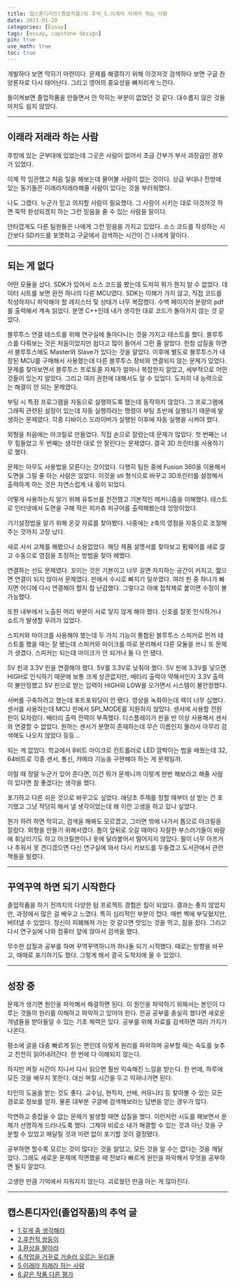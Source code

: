 ```yaml
---
title: 캡스톤디자인(졸업작품)의 추억_5.이래라 저래라 하는 사람
date: 2021-01-20 
categories: [Essay]
tags: [essay, capstone design]
pin: true
use_math: true
toc: true
---
```


개발하다 보면 막히기 마련이다. 문제를 해결하기 위해 이것저것 검색하다 보면 구글 찬양론자로 다시 태어난다. 그리고 영어의 중요성을 뼈저리게 느낀다.  
  
돌이켜보면 졸업작품을 만들면서 안 막히는 부분이 없었던 것 같다. 대수롭지 않은 것들마저도 쉽지 않았다.  

***

## __이래라 저래라 하는 사람__

후방에 있는 군부대에 있었는데 그곳은 사람이 없어서 초급 간부가 부서 과장급인 경우가 있었다.  
  
이제 막 임관했고 처음 일을 해보는데 물어볼 사람이 없는 것이다. 상급 부대나 전방에 있는 동기들은 이래라저래라해줄 사람이 있다는 것을 부러워했다.  
  
나도 그랬다. 누군가 믿고 의지할 사람이 필요했다. 그 사람이 시키는 대로 이것저것 하면 뚝딱 완성되겠지 하는 그런 믿음을 줄 수 있는 사람을 말이다.  
  
안타깝게도 다른 팀원들은 나에게 그런 믿음을 가지고 있었다. 소스 코드를 작성하는 시간보다 SD카드를 포맷하고 구글에서 검색하는 시간이 긴 나에게 말이다.  

***

## __되는 게 없다__

어떤 모듈을 샀다. SDK가 있어서 소스 코드를 봤는데 도저히 뭐가 뭔지 알 수 없었다. 데이터 시트를 보면 완전 하나의 다른 MCU였다. SDK는 이해가 가지 않고, 직접 코드를 작성하자니 파악해야 할 레지스터 및 상태가 너무 복잡했다. 수백 페이지의 분량의 pdf를 출력해서 계속 읽었다. 분명 C++인데 내가 생각한 대로 코드가 돌아가지 않는 것 같았다.  
  
블루투스 연결 테스트를 위해 연구실에 돌아다니는 것을 가지고 테스트를 했다. 블루투스를 다뤄보는 것은 처음이었지만 쉽다고 많이 들어서 그런 줄 알았다. 한참 삽질을 하면서 블루투스에도 Master와 Slave가 있다는 것을 알았다. 이후에 별도로 블루투스가 내장된 MCU를 구매해서 사용했는데 다른 블루투스 장비와 연결되지 않는 문제가 있었다. 문제를 찾아보면서 블루투스 프로토콜 자체가 얼마나 복잡한지 알았고, 세부적으로 어떤 것들이 있는지 알았다. 그리고 여러 권한에 대해서도 알 수 있었다. 도저히 내 능력으로는 해결이 안 되는 문제였다.  
  
부팅 시 특정 프로그램을 자동으로 실행하도록 했는데 동작하지 않았다. 그 프로그램에 그래픽 관련된 설정이 있는데 자동 실행하라는 명령이 부팅 초반에 실행되기 때문에 발생하는 문제였다. 각종 디바이스 드라이버가 실행된 이후에 자동 실행을 시켜야 했다.  
  
외형을 처음에는 아크릴로 만들었다. 직접 손으로 잘랐는데 문제가 많았다. 첫 번째는 너무 힘들었고 두 번째는 생각한 대로 안 잘린다는 문제였다. 결국 3D 프린터를 사용하기로 했다.  
  
문제는 아무도 사용법을 모른다는 것이었다. 다행히 팀원 중에 Fusion 360을 이용해서 도면을 그릴 줄 아는 사람은 있었다. 이것을 stl 형식으로 바꾸고 3D프린터를 설정해서 출력하게 하는 것은 자연스럽게 내 몫이 되었다.  
  
어떻게 사용하는지 알기 위해 유튜브를 전전했고 기본적인 메커니즘을 이해했다. 테스트로 인터넷에서 도면을 구해 작은 피카츄 피규어를 출력해봤는데 엉망이었다.  
  
기기설정법을 알기 위해 온갖 자료를 찾아봤다. 나중에는 z축의 영점을 자동으로 조절해주는 것까지 고장 났다.  
  
새로 사서 교체를 해봤으나 소용없었다. 해당 제품 설명서를 찾아보고 펌웨어를 새로 깔고 수동으로 영점을 조정하는 방법을 찾아 헤멨다.  
  
연결하는 선도 문제였다. 꼬이는 것은 기본이고 너무 길면 차지하는 공간이 커지고, 짧으면 연결이 되지 않아서 문제였다. 핀에서 수시로 빠지기 일쑤였다. 여러 핀 중 하나가 빠지면 어디에 다시 연결해야 할지 참 난감했다. 그렇다고 아예 접착제로 붙이면 수정이 불가능했다.  
  
또한 내부에서 노출된 머리 부분이 서로 닿지 않게 해야 했다. 신호를 잘못 인식하거나 쇼트가 발생할 우려가 있었다.  
  
스피커와 마이크를 사용해야 했는데 두 가지 기능이 통합된 블루투스 스피커로 먼저 테스트를 했을 때는 잘 됐는데 스피커와 마이크를 따로 분리해서 다른 모듈을 쓰니 또 문제가 생겼다. 스피커는 되는데 마이크가 안 되거나 둘 다 안 됐다.  
  
5V 핀과 3.3V 핀을 연결해야 했다. 5V를 3.3V로 낮춰야 했다. 5V 핀에 3.3V를 넣으면 HIGH로 인식하기 때문에 보통 크게 상관없지만, 배터리 출력이 약해서인지 3.3V 출력이 불안정했고 5V 핀으로 받는 입력이 HIGH와 LOW를 오가면서 시스템이 불안정했다.  
  
서버를 구축하려고 했는데 포트포워딩이 안 됐다. 영상을 녹화하는데 렉이 너무 심했다. 센서를 사용하는데 MCU 핀에서 SPI_MODE를 지원하지 않았다. 센서에 사용할 전원 핀이 모자랐다. 배터리 출력 전력이 부족했다. 디스플레이가 핀을 반 이상 사용해서 센서와 연결할 수 없었다. 원하는 센서가 분명히 존재하는데 무슨 이름인지 몰라서 아무리 검색해도 나오지 않았다 등등…  
  
되는 게 없었다. 학교에서 8비트 마이크로 컨트롤러로 LED 깜박이는 법을 배웠는데 32, 64비트로 각종 센서, 통신, 카메라 기능을 구현해야 하는 게 문제일까.  
  
이럴 때 정말 누군가 있어 준다면, 이건 뭐가 문제니까 이렇게 한번 해보라고 해줄 사람이 있다면 참 좋겠다는 생각을 했다.  
  
포기하고 다른 쉬운 것으로 바꾸고도 싶었다. 애당초 주제를 정할 때부터 상 받는 건 포기했고 그냥 적당히 해서 낼 생각이었는데 왜 이런 고생을 하고 있나 싶었다.  
  
뭔가 하려 하면 막히고, 검색을 해봐도 모르겠고, 그러면 밖에 나가서 톱으로 아크릴을 잘랐다. 외형을 만들기 위해서였다. 톱이 앞뒤로 오갈 때마다 자잘한 부스러기들이 바람에 휘날리기도 하고 아크릴판이나 옷에 달라붙어서 떨어지지 않았다. 팔이 너무 아프거나 추워서 못 견디겠으면 다신 연구실에 와서 다시 키보드를 두들겼고 도서관에서 관련 책들을 빌렸다.  

***

## __꾸역꾸역 하면 되기 시작한다__

졸업작품을 하기 전까지의 다양한 텀 프로젝트 경험은 힘이 되었다. 결과는 좋지 않았지만, 과정에서 많은 걸 배우고 느꼈다. 특히 심리적인 부분이 컸다. 매번 벽에 부딪혔지만, 버텨낼 수 있었다. 정신이 피폐해져 가는 것 같으면 맛있는 것을 먹고, 잠을 잤다. 그리고 다시 연구실에 나와 컴퓨터 앞에 앉아서 검색을 했다.  
  
무수한 삽질과 공부를 하며 꾸역꾸역하니까 하나둘 되기 시작했다. 때로는 방향을 바꾸고, 때때로 포기하기도 했다. 그렇게 해서 결국 도착지에 올 수 있었다.  

***

## __성장 중__

문제가 생기면 원인을 파악해서 해결하면 된다. 이 원인을 파악하기 위해서는 본인이 다루는 것들의 원리를 이해하고 파악하고 있어야 한다. 전공 공부를 충실히 했다면 새로운 개념들을 받아들일 수 있는 기초 체력은 있다. 공부를 위해 자료를 검색하면 여러 가지가 나온다.  

평소에 글을 대충 빠르게 읽는 편인데 이렇게 원리를 파악하며 공부할 때는 속도를 늦추고 천천히 읽어내려간다. 한 번에 다 이해되지 않는다.  
  
하지만 며칠 시간이 지나서 다시 읽으면 훨씬 익숙해진 느낌을 받는다. 한 번에, 하루에 모든 것을 배우지 못한다. 대신 며칠 시간을 두고 익혀나가면 된다.  
  
타인의 도움을 받는 것도 좋다. 교수님, 현직자, 선배, 커뮤니티 등 찾아볼 수 있는 모든 경로로 정보를 얻자. 물론 대부분 구글에 검색해보라는 답변을 얻는 경우가 많다.  
  
막연하고 종잡을 수 없는 문제가 발생할 때면 삽질을 했다. 이런저런 시도를 해보면서 문제가 선명하게 드러나도록 했다. 그제야 비로소 내가 해결할 수 있는 것과 아닌 것을 구분할 수 있었고 매달릴 것과 미련 없이 포기할 것이 결정됐다.  
  
공부하면 할수록 모르는 것이 많다는 것을 알았고, 모든 것을 알 수는 없다는 것을 깨달았다. 그래도 새로운 문제에 직면했을 때 전보다 빠르게 원인을 파악해서 무엇을 공부하면 될지 알았다.  
  
고생한 만큼 기억에서 지워지지 않는다. 괴로웠던 만큼 아는 게 많아진다.  

***

## __캡스톤디자인(졸업작품)의 추억 글__

- [1.깊게 좀 생각해라](https://chalgx.github.io/essay/MemoriesofCapstoneDesign1)
- [2.후천적 쌍둥이](https://chalgx.github.io/essay/MemoriesofCapstoneDesign2)
- [3.환상을 팔아라](https://chalgx.github.io/essay/MemoriesofCapstoneDesign3)
- [4.작업을 거꾸로 거슬러 오르는 우리들](https://chalgx.github.io/essay/MemoriesofCapstoneDesign4)
- [5.이래라 저래라 하는 사람](https://chalgx.github.io/essay/MemoriesofCapstoneDesign5)
- [6.같은 작품 다른 평가](https://chalgx.github.io/essay/MemoriesofCapstoneDesign6)
